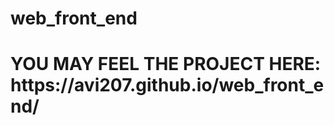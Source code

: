 # web_front_end
<h1>YOU MAY FEEL THE PROJECT HERE: <e> https://avi207.github.io/web_front_end/ </e></h1>
